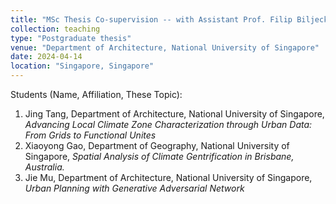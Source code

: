 ```yaml
---
title: "MSc Thesis Co-supervision -- with Assistant Prof. Filip Biljecki and Associate Prof. Rudi Stouffs"
collection: teaching
type: "Postgraduate thesis"
venue: "Department of Architecture, National University of Singapore"
date: 2024-04-14
location: "Singapore, Singapore"
---
```


Students (Name, Affiliation, These Topic):

1. Jing Tang, Department of Architecture, National University of Singapore, *Advancing Local Climate Zone Characterization through Urban Data: From Grids to Functional Unites*
2. Xiaoyong Gao, Department of Geography, National University of Singapore, *Spatial Analysis of Climate Gentrification in Brisbane, Australia.*
3. Jie Mu, Department of Architecture, National University of Singapore, *Urban Planning with Generative Adversarial Network*
